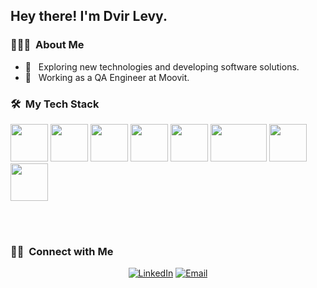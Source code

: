 <!-- <img src="https://media.licdn.com/dms/image/C4D03AQGSy0LwIXqHKw/profile-displayphoto-shrink_200_200/0/1520150490709?e=1681344000&v=beta&t=7_ZQUiaouXZVv1hcmwShxdGKCw5g-mrIcXW2EFi_gGA"> -->

<h2> Hey there! I'm Dvir Levy.</h2>

<h3> 👨🏻‍💻 &nbsp;About Me </h3>

- 🤔 &nbsp; Exploring new technologies and developing software solutions.
- 💼 &nbsp; Working as a QA Engineer at Moovit.

<h3> 🛠 &nbsp;My Tech Stack</h3>
   <p><img src="https://media.giphy.com/media/eNAsjO55tPbgaor7ma/giphy.gif" width="60" height="60" />
      <img src="https://juststickers.in/wp-content/uploads/2018/08/redux.png" width="60" height="60" />
      <img src="https://media.giphy.com/media/kdFc8fubgS31b8DsVu/giphy.gif" width="60" height="60" />
      <img src="https://media.giphy.com/media/SS8CV2rQdlYNLtBCiF/giphy.gif" width="60" height="60" />
      <img src="https://media.giphy.com/media/ln7z2eWriiQAllfVcn/giphy.gif" width="60" height="60" />
      <img src="https://media.giphy.com/media/kH1DBkPNyZPOk0BxrM/giphy.gif" width="90" height="60" />
      <img src="https://media.giphy.com/media/tAjb5pyCEBhEb8jWxC/giphy.gif" width="60" height="60" />
      <img src="https://fiverr-res.cloudinary.com/images/t_main1,q_auto,f_auto,q_auto,f_auto/gigs/144962995/original/a9b4319d55af47154533664006241f05a6d0b1d2/develop-backend-in-nodejs-and-expressjs.png" width="60" height="60" /><p/>
  <br/>

<!-- <a href="https://github.com/AVS1508">
  <img height="180em" src="https://github-readme-stats.vercel.app/api?username=DvirLevy&theme=buefy&show_icons=true" />
  <img height="180em" src="https://github-readme-stats.vercel.app/api/top-langs/?username=DvirLevy&theme=buefy&layout=compact" />
</a> -->

<br/>

<h3> 🤝🏻 &nbsp;Connect with Me </h3>

<p align="center">
<a href="https://www.linkedin.com/in/dvirlevyhakak/"><img alt="LinkedIn" src="https://img.shields.io/badge/LinkedIn-Dvir%20Levy-blue?style=flat-square&logo=linkedin"></a>
<a href="mailto:DvirLH1@gmail.com"><img alt="Email" src="https://img.shields.io/badge/Email-DvirLH1@gmail.com-blue?style=flat-square&logo=gmail"></a>
</p>
